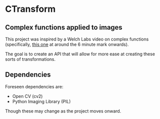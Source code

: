 # CTransform
## Complex functions applied to images

This project was inspired by a Welch Labs video on complex functions (specifically, [this one](https://youtu.be/pNp8Qf20-sA?list=PLiaHhY2iBX9g6KIvZ_703G3KJXapKkNaF) at around the 6 minute mark onwards).

The goal is to create an API that will allow for more ease at creating these sorts of transformations.

## Dependencies
Foreseen dependencies are:

* Open CV (cv2)
* Python Imaging Library (PIL)

Though these may change as the project moves onward.
